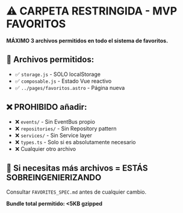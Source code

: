 # ⚠️ CARPETA RESTRINGIDA - MVP FAVORITOS

**MÁXIMO 3 archivos permitidos en todo el sistema de favoritos.**

## 📁 Archivos permitidos:
- ✅ `storage.js` - SOLO localStorage
- ✅ `composable.js` - Estado Vue reactivo
- ✅ `../pages/favoritos.astro` - Página nueva

## ❌ PROHIBIDO añadir:
- ❌ `events/` - Sin EventBus propio
- ❌ `repositories/` - Sin Repository pattern
- ❌ `services/` - Sin Service layer
- ❌ `types.ts` - Solo si es absolutamente necesario
- ❌ Cualquier otro archivo

## 🚨 Si necesitas más archivos = ESTÁS SOBREINGENIERIZANDO

Consultar `FAVORITES_SPEC.md` antes de cualquier cambio.

**Bundle total permitido: <5KB gzipped**